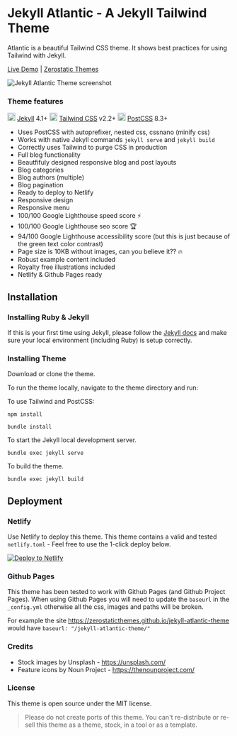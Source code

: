 # Jekyll Atlantic - A Jekyll Tailwind Theme

Atlantic is a beautiful Tailwind CSS theme. It shows best practices for using Tailwind with Jekyll.

[Live Demo](https://jekyll-atlantic.netlify.app/) | [Zerostatic Themes](https://www.zerostatic.io/theme/jekyll-atlantic/)

![Jekyll Atlantic Theme screenshot](https://www.zerostatic.io/theme/jekyll-atlantic/jekyll-atlantic-screenshot.png)

### Theme features

<img width="18" height="18" src="https://jamstackthemes.dev/images/icons/jekyll.svg" /> [Jekyll](https://jekyllrb.com/) 4.1+
<img width="18" height="18" src="https://jamstackthemes.dev/images/icons/tailwind.svg" /> [Tailwind CSS](https://tailwindcss.com/docs) v2.2+
<img width="18" height="18" src="https://jamstackthemes.dev/images/icons/postcss.svg" /> [PostCSS](https://postcss.org/) 8.3+

- Uses PostCSS with autoprefixer, nested css, cssnano (minify css) 
- Works with native Jekyll commands `jekyll serve` and `jekyll build`
- Correctly uses Tailwind to purge CSS in production
- Full blog functionality
- Beautfifuly designed responsive blog and post layouts
- Blog categories
- Blog authors (multiple)
- Blog pagination
- Ready to deploy to Netlify
- Responsive design
- Responsive menu
- 100/100 Google Lighthouse speed score ⚡
- 100/100 Google Lighthouse seo score 🏆
- 94/100 Google Lighthouse accessibility score (but this is just because of the green text color contrast)
- Page size is 10KB without images, can you believe it?? 🔥
- Robust example content included
- Royalty free illustrations included
- Netlify & Github Pages ready

## Installation

### Installing Ruby & Jekyll
 
If this is your first time using Jekyll, please follow the [Jekyll docs](https://jekyllrb.com/docs/installation/) and make sure your local environment (including Ruby) is setup correctly.

### Installing Theme

Download or clone the theme.

To run the theme locally, navigate to the theme directory and run:

To use Tailwind and PostCSS:

```
npm install
```

```
bundle install
``` 

To start the Jekyll local development server.

```
bundle exec jekyll serve
``` 

To build the theme.
 
```
bundle exec jekyll build
```

## Deployment

### Netlify

Use Netlify to deploy this theme. This theme contains a valid and tested `netlify.toml` - Feel free to use the 1-click deploy below.

[![Deploy to Netlify](https://www.netlify.com/img/deploy/button.svg)](https://app.netlify.com/start/deploy?repository=https://github.com/zerostaticthemes/jekyll-atlantic-theme)

### Github Pages
This theme has been tested to work with Github Pages (and Github Project Pages). When using Github Pages you will need to update the `baseurl` in the `_config.yml` otherwise all the css, images and paths will be broken.

For example the site https://zerostaticthemes.github.io/jekyll-atlantic-theme would have `baseurl: "/jekyll-atlantic-theme/"`

### Credits

- Stock images by Unsplash - https://unsplash.com/
- Feature icons by Noun Project - https://thenounproject.com/

### License

This theme is open source under the MIT license. 

> Please do not create ports of this theme. You can't re-distribute or re-sell this theme as a theme, stock, in a tool or as a template.
